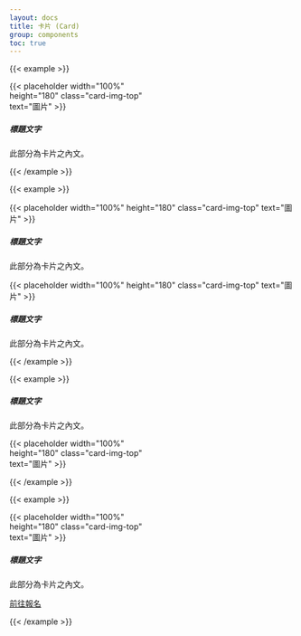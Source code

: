 ```yaml
---
layout: docs
title: 卡片 (Card)
group: components
toc: true
---
```


{{< example >}}

<div class="card" style="width: 18rem;">
  {{< placeholder width="100%" height="180" class="card-img-top" text="圖片" >}}
  <div class="card-body">
    <h5 class="card-title">標題文字</h5>
    <p class="card-text">此部分為卡片之內文。</p>
  </div>
</div>

{{< /example >}}

{{< example >}}

<div class="row">
  <div class="col-md-4">
    <div class="card">
      {{< placeholder width="100%" height="180" class="card-img-top" text="圖片" >}}
      <div class="card-body">
        <h5 class="card-title">標題文字</h5>
        <p class="card-text">此部分為卡片之內文。</p>
      </div>
    </div>
  </div>
  <div class="col-md-4">
    <div class="card text-center">
      {{< placeholder width="100%" height="180" class="card-img-top" text="圖片" >}}
      <div class="card-body">
        <h5 class="card-title">標題文字</h5>
        <p class="card-text">此部分為卡片之內文。</p>
      </div>
    </div>
  </div>
</div>

{{< /example >}}

{{< example >}}

<div class="card" style="width: 18rem;">
  <div class="card-body">
    <h5 class="card-title">標題文字</h5>
    <p class="card-text">此部分為卡片之內文。</p>
  </div>
  {{< placeholder width="100%" height="180" class="card-img-top" text="圖片" >}}
</div>

{{< /example >}}

{{< example >}}

<div class="card" style="width: 18rem;">
  {{< placeholder width="100%" height="180" class="card-img-top" text="圖片" >}}
  <div class="card-body">
    <h5 class="card-title">標題文字</h5>
    <p class="card-text">此部分為卡片之內文。</p>
    <a href="#" class="btn btn-primary">前往報名</a>
  </div>
</div>

{{< /example >}}
